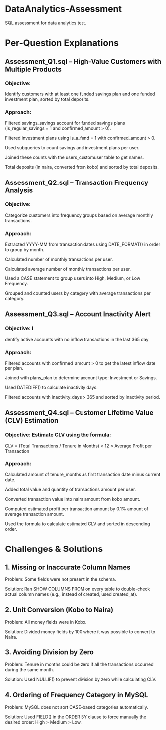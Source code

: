 # DataAnalytics-Assessment
SQL assessment for data analytics test.

# Per-Question Explanations

## Assessment_Q1.sql – High-Value Customers with Multiple Products

### Objective: 

Identify customers with at least one funded savings plan and one funded investment plan, sorted by total deposits.

### Approach:

Filtered savings_savings account for funded savings plans (is_regular_savings = 1 and confirmed_amount > 0).

Filtered investment plans using is_a_fund = 1 with confirmed_amount > 0.

Used subqueries to count savings and investment plans per user.

Joined these counts with the users_customuser table to get names.

Total deposits (in naira, converted from kobo) and sorted by total deposits.




## Assessment_Q2.sql – Transaction Frequency Analysis

### Objective: 

Categorize customers into frequency groups based on average monthly transactions.

### Approach:

Extracted YYYY-MM from transaction dates using DATE_FORMAT() in order to group by month.

Calculated number of monthly transactions per user.

Calculated average number of monthly transactions per user.

Used a CASE statement to group users into High, Medium, or Low Frequency.

Grouped and counted users by category with average transactions per category.



## Assessment_Q3.sql – Account Inactivity Alert

### Objective: I

dentify active accounts with no inflow transactions in the last 365 day

### Approach:

Filtered accounts with confirmed_amount > 0 to get the latest inflow date per plan. 

Joined with plans_plan to determine account type: Investment or Savings.

Used DATEDIFF() to calculate inactivity days.

Filtered accounts with inactivity_days > 365 and sorted by inactivity period.



## Assessment_Q4.sql – Customer Lifetime Value (CLV) Estimation

### Objective: Estimate CLV using the formula:

CLV = (Total Transactions / Tenure in Months) × 12 × Average Profit per Transaction

### Approach:

Calculated amount of tenure_months as first transaction date minus current date.

Added total value and quantity of transactions amount per user.

Converted transaction value into naira amount from kobo amount.

Computed estimated profit per transaction amount by 0.1% amount of average transaction amount.

Used the formula to calculate estimated CLV and sorted in descending order.




# Challenges & Solutions

## 1. Missing or Inaccurate Column Names
Problem: Some fields were not present in the schema.

Solution: Ran SHOW COLUMNS FROM on every table to double-check actual column names (e.g., instead of created, used created_at).

## 2. Unit Conversion (Kobo to Naira)
Problem: All money fields were in Kobo.

Solution: Divided money fields by 100 where it was possible to convert to Naira.

## 3. Avoiding Division by Zero
Problem: Tenure in months could be zero if all the transactions occurred during the same month.

Solution: Used NULLIF() to prevent division by zero while calculating CLV.

## 4. Ordering of Frequency Category in MySQL
Problem: MySQL does not sort CASE-based categories automatically.

Solution: Used FIELD() in the ORDER BY clause to force manually the desired order: High > Medium > Low.


